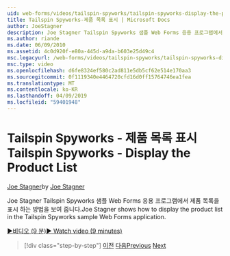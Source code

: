 ```yaml
---
uid: web-forms/videos/tailspin-spyworks/tailspin-spyworks-display-the-product-list
title: Tailspin Spyworks-제품 목록 표시 | Microsoft Docs
author: JoeStagner
description: Joe Stagner Tailspin Spyworks 샘플 Web Forms 응용 프로그램에서 제품 목록을 표시 하는 방법을 보여 줍니다.
ms.author: riande
ms.date: 06/09/2010
ms.assetid: 4c0d920f-e80a-445d-a9da-b603e25d49c4
msc.legacyurl: /web-forms/videos/tailspin-spyworks/tailspin-spyworks-display-the-product-list
msc.type: video
ms.openlocfilehash: d6fe8324ef580c2ad811e5db5cf62e514e170aa3
ms.sourcegitcommit: 0f1119340e4464720cfd16d0ff15764746ea1fea
ms.translationtype: MT
ms.contentlocale: ko-KR
ms.lasthandoff: 04/09/2019
ms.locfileid: "59401948"
---
```

# <a name="tailspin-spyworks---display-the-product-list"></a><span data-ttu-id="e7d07-103">Tailspin Spyworks - 제품 목록 표시</span><span class="sxs-lookup"><span data-stu-id="e7d07-103">Tailspin Spyworks - Display the Product List</span></span>

<span data-ttu-id="e7d07-104">[Joe Stagner](https://github.com/JoeStagner)</span><span class="sxs-lookup"><span data-stu-id="e7d07-104">by [Joe Stagner](https://github.com/JoeStagner)</span></span>

<span data-ttu-id="e7d07-105">Joe Stagner Tailspin Spyworks 샘플 Web Forms 응용 프로그램에서 제품 목록을 표시 하는 방법을 보여 줍니다.</span><span class="sxs-lookup"><span data-stu-id="e7d07-105">Joe Stagner shows how to display the product list in the Tailspin Spyworks sample Web Forms application.</span></span>

[<span data-ttu-id="e7d07-106">&#9654;비디오 (9 분)</span><span class="sxs-lookup"><span data-stu-id="e7d07-106">&#9654; Watch video (9 minutes)</span></span>](https://channel9.msdn.com/Blogs/ASP-NET-Site-Videos/tailspin-spyworks-display-the-product-list)

> [!div class="step-by-step"]
> <span data-ttu-id="e7d07-107">[이전](tailspin-spyworks-category-menu.md)
> [다음](tailspin-spyworks-display-per-product-details.md)</span><span class="sxs-lookup"><span data-stu-id="e7d07-107">[Previous](tailspin-spyworks-category-menu.md)
[Next](tailspin-spyworks-display-per-product-details.md)</span></span>
